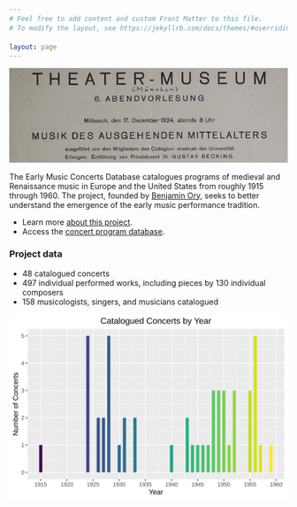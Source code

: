 ```yaml
---
# Feel free to add content and custom Front Matter to this file.
# To modify the layout, see https://jekyllrb.com/docs/themes/#overriding-theme-defaults

layout: page 
---
```


<style>
	main.page-content {padding: 0px;}
</style>

![sample program](sample_program.png)

The Early Music Concerts Database catalogues programs of medieval and Renaissance music in Europe and the United States from roughly 1915 through 1960. The project, founded by [Benjamin Ory](https://www.benjaminory.com), seeks to better understand the emergence of the early music performance tradition.
+ Learn more [about this project](about).
+ Access the [concert program database](database).

### Project data
+ 48 catalogued concerts
+ 497 individual performed works, including pieces by 130 individual composers 
+ 158 musicologists, singers, and musicians catalogued

![concerts by year](Concerts_by_year.svg)